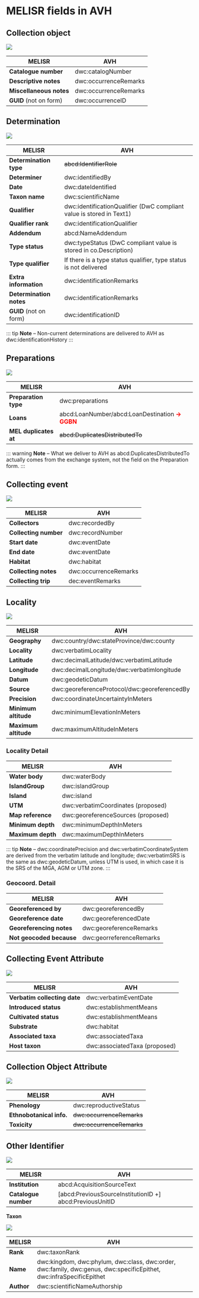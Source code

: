 # MELISR fields in AVH

## Collection object

![](./media/img_collection_object_form.png)

MELISR | AVH
---|---
**Catalogue number** | dwc:catalogNumber
**Descriptive notes** | dwc:occurrenceRemarks
**Miscellaneous notes** | dwc:occurrenceRemarks
**GUID** (not on form) | dwc:occurrenceID

## Determination

![](./media/img_determination_form.png)

MELISR | AVH
---|---
**Determination type** | <del>abcd:IdentifierRole</del>
**Determiner** | dwc:identifiedBy
**Date** | dwc:dateIdentified
**Taxon name** | dwc:scientificName
**Qualifier** | dwc:identificationQualifier (DwC compliant value is stored in Text1)
**Qualifier rank** | dwc:identificationQualifier
**Addendum** | abcd:NameAddendum
**Type status** | dwc:typeStatus (DwC compliant value is stored in co.Description)
**Type qualifier** | If there is a type status qualifier, type status is not delivered
**Extra information** | dwc:identificationRemarks
**Determination notes** | dwc:identificationRemarks
**GUID** (not on form) | dwc:identificationID

::: tip
**Note** – Non-current determinations are delivered to AVH as dwc:identificationHistory
:::

## Preparations

![](./media/img_preparation_form.png)

MELISR | AVH
---|---
**Preparation type** | dwc:preparations
**Loans** | abcd:LoanNumber/abcd:LoanDestination <span style="color:red; font-weight: bold;">-> GGBN</span>
**MEL duplicates at** | <del>abcd:DuplicatesDistributedTo</del>

::: warning
**Note** – What we deliver to AVH as abcd:DuplicatesDistributedTo actually comes from the exchange system, not the field on the Preparation form.
:::

## Collecting event

![](./media/img_collecting_event_form.png)

MELISR | AVH
---|---
**Collectors** | dwc:recordedBy
**Collecting number** | dwc:recordNumber
**Start date** | dwc:eventDate
**End date** | dwc:eventDate
**Habitat** | dwc:habitat
**Collecting notes** | dwc:occurrenceRemarks
**Collecting trip** | dec:eventRemarks

## Locality

![](./media/img_locality_form.png)

MELISR | AVH
---|---
**Geography** | dwc:country/dwc:stateProvince/dwc:county
**Locality** | dwc:verbatimLocality
**Latitude** | dwc:decimalLatitude/dwc:verbatimLatitude
**Longitude** | dwc:decimalLongitude/dwc:verbatimlongitude
**Datum** | dwc:geodeticDatum
**Source** | dwc:georeferenceProtocol/dwc:georeferencedBy
**Precision** | dwc:coordinateUncertaintyInMeters
**Minimum altitude** | dwc:minimumElevationInMeters
**Maximum altitude** | dwc:maximumAltitudeInMeters

### Locality Detail

MELISR | AVH
---|---
**Water body** | dwc:waterBody
**IslandGroup** | dwc:islandGroup
**Island** | dwc:island
**UTM** | dwc:verbatimCoordinates (proposed)
**Map reference** | dwc:georeferenceSources (proposed)
**Minimum depth** | dwc:minimumDepthInMeters
**Maximum depth** | dwc:maximumDepthInMeters

::: tip
**Note** – dwc:coordinatePrecision and dwc:verbatimCoordinateSystem are derived from the verbatim latitude and longitude; dwc:verbatimSRS is the same as dwc:geodeticDatum, unless UTM is used, in which case it is the SRS of the MGA, AGM or UTM zone.
:::

### Geocoord. Detail

MELISR | AVH
---|---
**Georeferenced by** | dwc:georeferencedBy
**Georeference date** | dwc:georeferencedDate
**Georeferencing notes** | dwc:georeferenceRemarks
**Not geocoded because** | dwc:georreferenceRemarks

## Collecting Event Attribute

![](./media/img_collecting_event_attribute_form.png)

MELISR | AVH
---|---
**Verbatim collecting date** | dwc:verbatimEventDate
**Introduced status** | dwc:establishmentMeans
**Cultivated status** | dwc:establishmentMeans
**Substrate** | dwc:habitat
**Associated taxa** | dwc:associatedTaxa
**Host taxon** | dwc:associatedTaxa (proposed)

## Collection Object Attribute

![](./media/img_collection_object_attribute_form.png)

MELISR | AVH
---|---
**Phenology** | dwc:reproductiveStatus
**Ethnobotanical info.** | ~~dwc:occurrenceRemarks~~
**Toxicity** | ~~dwc:occurrenceRemarks~~

## Other Identifier

![](./media/img_other_identifier_form.png)

MELISR | AVH
---|---
**Institution** | abcd:AcquisitionSourceText
**Catalogue number** | \[abcd:PreviousSourceInstitutionID +\] abcd:PreviousUnitID

**Taxon**

![](./media/img_taxon_form.png)

MELISR | AVH
---|---
**Rank** | dwc:taxonRank
**Name** | dwc:kingdom, dwc:phylum, dwc:class, dwc:order, dwc:family, dwc:genus, dwc:specificEpithet, dwc:infraSpecificEpithet
**Author** | dwc:scientificNameAuthorship
